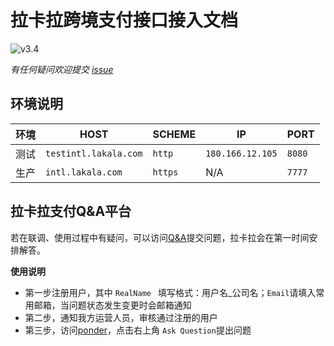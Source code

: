 # 拉卡拉跨境支付接口接入文档
![v3.4](https://img.shields.io/badge/Version-v3.4-blue.svg)

*有任何疑问欢迎提交 [issue](https://github.com/lklcrossboard/api/issues)*

## 环境说明
|**环境**|**HOST**|**SCHEME**|**IP**|**PORT**|
| ---- | ---- | ---- | ---- | ---- |
|测试|```testintl.lakala.com```|```http```|```180.166.12.105```|```8080```|
|生产|```intl.lakala.com```|```https```|N/A|```7777```|


## 拉卡拉支付Q&A平台
若在联调、使用过程中有疑问，可以访问[Q&A](http://testintl.lakala.com:8080)提交问题，拉卡拉会在第一时间安排解答。

**使用说明**

* 第一步注册用户，其中 ```RealName ``` 填写格式：用户名_公司名；```Email```请填入常用邮箱，当问题状态发生变更时会邮箱通知
* 第二步，通知我方运营人员，审核通过注册的用户
* 第三步，访问[ponder](http://testintl.lakala.com:8080/ponder/)，点击右上角 ```Ask Question```提出问题
